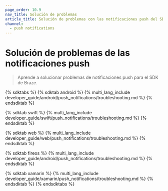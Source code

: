 ```yaml
---
page_order: 10.9
nav_title: Solución de problemas
article_title: Solución de problemas con las notificaciones push del SDK de Braze
channel:
  - push notifications
---
```


# Solución de problemas de las notificaciones push

> Aprende a solucionar problemas de notificaciones push para el SDK de Braze.

{% sdktabs %}
{% sdktab android %}
{% multi_lang_include developer_guide/android/push_notifications/troubleshooting.md %}
{% endsdktab %}

{% sdktab swift %}
{% multi_lang_include developer_guide/swift/push_notifications/troubleshooting.md %}
{% endsdktab %}

{% sdktab web %}
{% multi_lang_include developer_guide/web/push_notifications/troubleshooting.md %}
{% endsdktab %}

{% sdktab fireos %}
{% multi_lang_include developer_guide/android/push_notifications/troubleshooting.md %}
{% endsdktab %}

{% sdktab xamarin %}
{% multi_lang_include developer_guide/xamarin/push_notifications/troubleshooting.md %}
{% endsdktab %}
{% endsdktabs %}

